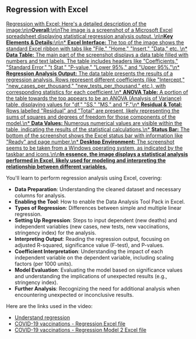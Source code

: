 ## Regression with Excel

[Regression with Excel: Here\'s a detailed description of the image:\n\n**Overall:**\n\nThe image is a screenshot of a Microsoft Excel spreadsheet displaying statistical regression analysis output. \n\n**Key Elements & Details:**\n\n* **Excel Interface:** The top of the image shows the standard Excel ribbon with tabs like "File," "Home," "Insert," "Data," etc. \n* **Data Table:** The main part of the screenshot displays a data table filled with numbers and text labels. The table includes headers like "Coefficients," "Standard Error," "t Stat," "P-value," "Lower 95%," and "Upper 95%."\n* **Regression Analysis Output:** The data table presents the results of a regression analysis. Rows represent different coefficients (like "Intercept," "new_cases_per_thousand," "new_tests_per_thousand," etc.), with corresponding statistics for each coefficient.\n* **ANOVA Table:** A portion of the table towards the top appears to be an ANOVA (Analysis of Variance) table, displaying values for "df," "SS," "MS," and "F."\n* **Residual & Total:** Rows labelled "Residual" and "Total" are present, likely representing the sums of squares and degrees of freedom for those components of the model.\n* **Data Values:** Numerous numerical values are visible within the table, indicating the results of the statistical calculations.\n* **Status Bar:** The bottom of the screenshot shows the Excel status bar with information like "Ready" and page number.\n* **Desktop Environment:** The screenshot seems to be taken from a Windows operating system, as indicated by the taskbar and icons.\n\n**In essence, the image displays a statistical analysis performed in Excel, likely used for modeling and interpreting the relationship between different variables.**](https://youtu.be_AERQBMIHwXA)

You'll learn to perform regression analysis using Excel, covering:

- **Data Preparation**: Understanding the cleaned dataset and necessary columns for analysis.
- **Enabling the Tool**: How to enable the Data Analysis Tool Pack in Excel.
- **Types of Regression**: Differences between simple and multiple linear regression.
- **Setting Up Regression**: Steps to input dependent (new deaths) and independent variables (new cases, new tests, new vaccinations, stringency index) for the analysis.
- **Interpreting Output**: Reading the regression output, focusing on adjusted R-squared, significance value (F-test), and P-values.
- **Coefficient Interpretation**: Understanding the impact of each independent variable on the dependent variable, including scaling factors (per 1000 units).
- **Model Evaluation**: Evaluating the model based on significance values and understanding the implications of unexpected results (e.g., stringency index).
- **Further Analysis**: Recognizing the need for additional analysis when encountering unexpected or inconclusive results.

Here are the links used in the video:

- [Understand regression](https://www.khanacademy.org/math/ap-statistics/bivariate-data-ap/least-squares-regression/v/calculating-the-equation-of-a-regression-line)
- [COVID-19 vaccinations - Regression Excel file](https://docs.google.com/spreadsheets/d/1YZLb9ozhmc-8KQ7EaaTgs57QT6dHju5u/view#gid=242862119)
- [COVID-19 vaccinations - Regression Model 2 Excel file](https://docs.google.com/spreadsheets/d/1KAolaOQC-P_6gXaw3jgUc7GWKAHfOrsi/view#gid=824457557)
